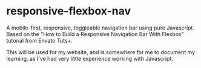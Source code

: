 # responsive-flexbox-nav
A mobile-first, responsive, toggleable navigation bar using pure Javascript. Based on the "How to Build a Responsive Navigation Bar With Flexbox" tutorial from Envato Tuts+.

This will be used for my website, and is somewhere for me to document my learning, as I've had very little experience working with Javascript.
